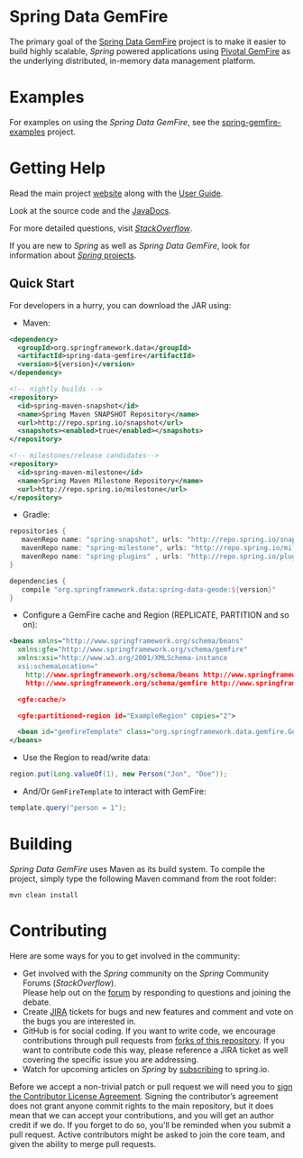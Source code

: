 Spring Data GemFire
===================

The primary goal of the [Spring Data GemFire](http://projects.spring.io/spring-data-gemfire) project 
is to make it easier to build highly scalable, _Spring_ powered applications using [Pivotal GemFire](https://pivotal.io/pivotal-gemfire) 
as the underlying distributed, in-memory data management platform.

# Examples

For examples on using the _Spring Data GemFire_, see the 
[spring-gemfire-examples](https://github.com/SpringSource/spring-gemfire-examples) project.

# Getting Help

Read the main project [website](http://projects.spring.io/spring-data-gemfire/) along with 
the [User Guide](http://docs.spring.io/spring-data-gemfire/docs/current/reference/html/).

Look at the source code and the [JavaDocs](http://docs.spring.io/spring-data-gemfire/docs/current/api/).

For more detailed questions, visit [_StackOverflow_](https://stackoverflow.com/questions/tagged/spring-data-gemfire).

If you are new to _Spring_ as well as _Spring Data GemFire_, look for information about 
[_Spring_ projects](http://spring.io/projects).

Quick Start
-----------

For developers in a hurry, you can download the JAR using:

* Maven:

~~~~~ xml
<dependency>
  <groupId>org.springframework.data</groupId>
  <artifactId>spring-data-gemfire</artifactId>
  <version>${version}</version>
</dependency>

<!-- nightly builds -->
<repository>
  <id>spring-maven-snapshot</id>
  <name>Spring Maven SNAPSHOT Repository</name>
  <url>http://repo.spring.io/snapshot</url>
  <snapshots><enabled>true</enabled></snapshots>
</repository>

<!-- milestones/release candidates-->
<repository>
  <id>spring-maven-milestone</id>
  <name>Spring Maven Milestone Repository</name>
  <url>http://repo.spring.io/milestone</url>
</repository>
~~~~~

* Gradle:

~~~~~ groovy
repositories {
   mavenRepo name: "spring-snapshot", urls: "http://repo.spring.io/snapshot"
   mavenRepo name: "spring-milestone", urls: "http://repo.spring.io/milestone"
   mavenRepo name: "spring-plugins" , urls: "http://repo.spring.io/plugins-release"
}

dependencies {
   compile "org.springframework.data:spring-data-geode:${version}"
}
~~~~~

* Configure a GemFire cache and Region (REPLICATE, PARTITION and so on):

~~~~~ xml
<beans xmlns="http://www.springframework.org/schema/beans"
  xmlns:gfe="http://www.springframework.org/schema/gemfire"
  xmlns:xsi="http://www.w3.org/2001/XMLSchema-instance
  xsi:schemaLocation="
    http://www.springframework.org/schema/beans http://www.springframework.org/schema/beans/spring-beans.xsd
    http://www.springframework.org/schema/gemfire http://www.springframework.org/schema/gemfire/spring-gemfire.xsd">

  <gfe:cache/>

  <gfe:partitioned-region id="ExampleRegion" copies="2">

  <bean id="gemfireTemplate" class="org.springframework.data.gemfire.GemfireTemplate" p:region-ref="ExampleRegion"/>
</beans>
~~~~~

* Use the Region to read/write data:

~~~~~ java
region.put(Long.valueOf(1), new Person("Jon", "Doe"));
~~~~~

* And/Or `GemFireTemplate` to interact with GemFire:

~~~~~ java
template.query("person = 1");
~~~~~

# Building

_Spring Data GemFire_ uses Maven as its build system. To compile the project, simply type the following Maven command 
from the root folder:

    mvn clean install

# Contributing


Here are some ways for you to get involved in the community:

* Get involved with the _Spring_ community on the _Spring_ Community Forums (_StackOverflow_).  
Please help out on the [forum](https://stackoverflow.com/questions/tagged/spring-data-gemfire) 
by responding to questions and joining the debate.
* Create [JIRA](https://jira.spring.io/browse/SGF) tickets for bugs and new features and comment and vote on the bugs 
you are interested in.
* GitHub is for social coding. If you want to write code, we encourage contributions through pull requests 
from [forks of this repository](http://help.github.com/forking/). If you want to contribute code this way, 
please reference a JIRA ticket as well covering the specific issue you are addressing.
* Watch for upcoming articles on _Spring_ by [subscribing](http://spring.io/blog) to spring.io.

Before we accept a non-trivial patch or pull request we will need you to 
[sign the Contributor License Agreement](https://cla.pivotal.io/sign/spring). Signing the contributor’s agreement 
does not grant anyone commit rights to the main repository, but it does mean that we can accept your contributions, 
and you will get an author credit if we do. If you forget to do so, you'll be reminded when you submit a pull request. 
Active contributors might be asked to join the core team, and given the ability to merge pull requests.
